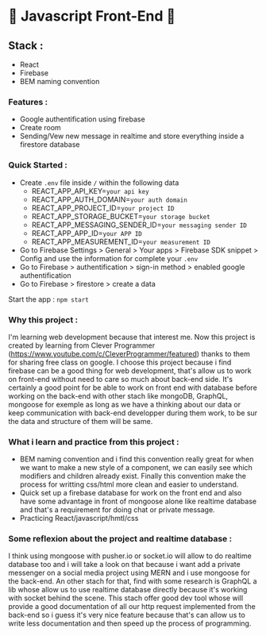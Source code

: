 # 🚀 Javascript Front-End 🚀

## Stack :
* React
* Firebase
* BEM naming convention

### Features :
* Google authentification using firebase
* Create room 
* Sending/Vew new message in realtime and store everything inside a firestore database

### Quick Started :
* Create `.env` file inside `/` within the following data
  - REACT_APP_API_KEY=`your api key`
  - REACT_APP_AUTH_DOMAIN=`your auth domain`
  - REACT_APP_PROJECT_ID=`your project ID`
  - REACT_APP_STORAGE_BUCKET=`your storage bucket`
  - REACT_APP_MESSAGING_SENDER_ID=`your messaging sender ID`
  - REACT_APP_APP_ID=`your APP ID`
  - REACT_APP_MEASUREMENT_ID=`your measurement ID`
* Go to Firebase Settings > General > Your apps > Firebase SDK snippet > Config and use the information for complete your `.env`
* Go to Firebase > authentification > sign-in method > enabled google authentification
* Go to Firebase > firestore > create a data 

Start the app : `npm start`

### Why this project :
I'm learning web development because that interest me. Now this project is created by learning from Clever Programmer (https://www.youtube.com/c/CleverProgrammer/featured) thanks to them for sharing free class on google. 
I choose this project because i find firebase can be a good thing for web development, that's allow us to work on front-end without need to care so much about back-end side. It's certainly a good point for be able to work on front end with database before working on the back-end with other stach like mongoDB, GraphQL, mongoose for exemple as long as we have a thinking about our data or keep communication with back-end developper during them work, to be sur the data and structure of them will be same. 

### What i learn and practice from this project :
  - BEM naming convention and i find this convention really great for when we want to make a new style of a component, we can easily see which modifiers and children already exist. Finally this convention make the process for writting css/html more clean and easier to understand. 
  - Quick set up a firebase database for work on the front end and also have some advantage in front of mongoose alone like realtime database and that's a requirement for doing chat or private message. 
  - Practicing React/javascript/hmtl/css 

### Some reflexion about the project and realtime database :
I think using mongoose with pusher.io or socket.io will allow to do realtime database too and i will take a look on that because i want add a private messenger on a social media project using MERN and i use mongoose for the back-end. An other stach for that, find with some research is GraphQL a lib whose allow us to use realtime database directly because it's working with socket behind the scene. This stach offer good dev tool whose will provide a good documentation of all our http request implemented from the back-end so i guess it's very nice feature because that's can allow us to write less documentation and then speed up the process of programming. 

  

